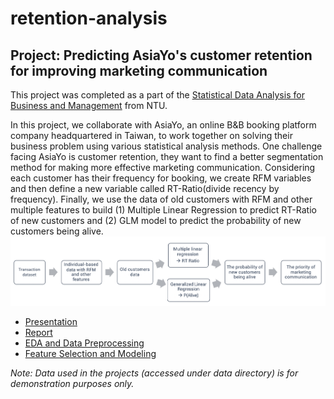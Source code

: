# retention-analysis

## Project: Predicting AsiaYo's customer retention for improving marketing communication

This project was completed as a part of the [Statistical Data Analysis for Business and Management](https://github.com/tzuhsuancheng/Statistical-Data-Analysis-for-Business-and-Management) from NTU.

In this project, we collaborate with AsiaYo, an online B&B booking platform company headquartered in Taiwan, to work together on solving their business problem using various statistical analysis methods. One challenge facing AsiaYo is customer retention, they want to find a better segmentation method for making more effective marketing communication. Considering each customer has their frequency for booking, we create RFM variables and then define a new variable called RT-Ratio(divide recency by frequency). Finally, we use the data of old customers with RFM and other multiple features to build (1) Multiple Linear Regression to predict RT-Ratio of new customers and (2) GLM model to predict the probability of new customers being alive.
![flow_chart](tmp/p1_flow.png)

- [Presentation](https://github.com/tzuhsuancheng/retention-analysis/blob/main/project_slides_group1.pdf)
- [Report](https://github.com/tzuhsuancheng/retention-analysis/blob/main/project_report_group1.pdf)
- [EDA and Data Preprocessing](https://rpubs.com/tzu0218/722518)
- [Feature Selection and Modeling](https://rpubs.com/tzu0218/723070)
 
 *Note: Data used in the projects (accessed under data directory) is for demonstration purposes only.*


  
 

  
  
